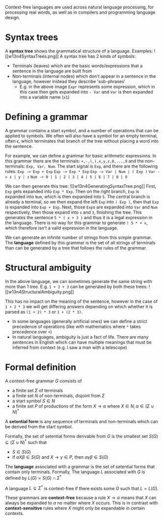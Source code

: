 Context-free languages are used across natural language processing, for processing real words, as well as in compilers and programming language design.

# Syntax trees
A **syntax tree** shows the grammatical structure of a language.
Examples:
![[w13n4SyntaxTrees.png]]
A syntax tree has 2 kinds of symbols:
- Terminals (leaves) which are the basic words/expressions that a sentence in the language are built from
- Non-terminals (internal nodes) which don't appear in a sentence in the language, however instead they describe 'sub-phrases'
	- E.g. in the above image `Expr` represents some expression, which in this case then gets expanded into `- Var` and `Var` is then expanded into a variable name (`x1`)


# Defining a grammar
A grammar contains a start symbol, and a number of operations that can be applied to symbols. We often will also have a symbol for an empty terminal, often $\epsilon$, which terminates that branch of the tree without placing a word into the sentence.

For example, we can define a grammar for basic arithmetic expressions.
In this grammar there are the terminals: `+,-,(,),x,y,z,0,...,9`
and the non-terminals: `Exp, Var, Num`.
The start signal is `Exp`, and there are the following rules:
`Exp -> Exp + Exp`
`Exp -> Exp * Exp`
`Exp -> Var | Num | ( Exp )`
`Var -> x | y | z`
`Num -> 0 | 1 | 2 | 3 | 4 | 5 | 6 | 7 | 8 | 9`

We can then generate this tree:
![[w13n4GeneratingSyntaxTree.png]]
First, `Exp` gets expanded into `Exp * Exp`.
Then on the right branch, `Exp` is expanded into `Num`, which is then expanded into `5`.
The central branch is already a terminal, so we then expand the left `Exp` into `( Exp )`, then that `Exp` is expanded into `Exp + Exp`. Next, those `Exp`s are expanded into `Var` and `Num` respectively, then those expand into `x` and `3`, finishing the tree.
This generates the sentence `5 * ( x + 3 )` and thus it is a legal expression in  the language.
There is no way for this grammar to generate `) 5 * + x`, which therefore isn't a valid expression in the language.

We can generate an infinite number of strings from this simple grammar.
The **language** defined by this grammar is the set of all strings of terminals than can be generated by a tree that follows the rules of the grammar.

# Structural ambiguity
In the above language, we can sometimes generate the same string with more than 1 tree. 
E.g. `1 + 2 + 3` can be generated by both these trees:
![[w13n4StructuralAmbiguity.png]]

This has no impact on the meaning of the sentence, however in the case of `1 + 2 * 3` we will get differing answers depending on which whether it is parsed as `(1 + 2) * 3` or `1 + (2 * 3)`.
- In some languages (generally artificial ones) we can define a strict precedence of operations (like with mathematics where `*` takes precedence over `+`)
- In natural languages, ambiguity is just a fact of life. There are many sentences in English which can have multiple meanings that must be inferred from context (e.g. I saw a man with a telescope)

# Formal definition
A context-free grammar $G$ consists of
- a finite set $\Sigma$ of terminals
- a finite set $N$ of non-terminals, disjoint from $\Sigma$
- a start symbol $S\in N$
- a finite set $P$ of productions of the form $X\rightarrow\alpha$ where $X\in N,\alpha\in(\Sigma\cup N)^*$

A **setential form** is any sequence of terminals and non-terminals which can be derived from the start symbol.

Formally, the set of setential forms derivable from $G$ is the smallest set $S(G)\subseteq(\Sigma\cup N)^*$ such that
- $S\in S(G)$
- if $\alpha X\beta\in S(G)$ and $X\rightarrow\gamma\in P$, then $\alpha\gamma\beta\in S(G)$

The **language** associated with a grammar is the set of setential forms that contain only terminals.
Formally, The language $L$ associated with $G$ is defined by $L(G)=S(G)\cap\Sigma^*$

A language $L\subseteq\Sigma^*$ is context-free if there exists some $G$ such that $L=L(G)$.

These grammars are **context-free** because a rule $X\rightarrow\alpha$ means that $X$ can always be expanded to $\alpha$ no matter where $X$ occurs.
This is in contrast with **context-sensitive** rules where $X$ might only be expandable in certain contexts.